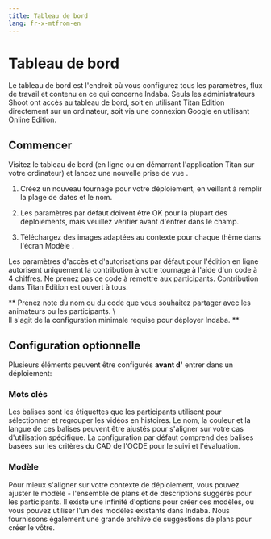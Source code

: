 ```yaml
---
title: Tableau de bord
lang: fr-x-mtfrom-en
---
```

<ReadTime/> 

# Tableau de bord  

<Leader> 

 Le tableau de bord est l&#39;endroit où vous configurez tous les paramètres, flux de travail et contenu en ce qui concerne Indaba. Seuls les <span class="code">administrateurs Shoot</span> ont accès au tableau de bord, soit en utilisant Titan Edition directement sur un ordinateur, soit via une connexion Google en utilisant Online Edition.  

</Leader> 

## Commencer  

 Visitez le tableau de bord (en ligne ou en démarrant l&#39;application Titan sur votre ordinateur) et <span class="code">lancez une nouvelle prise de vue</span> .  

<ol><li> Créez un nouveau tournage pour votre déploiement, en veillant à remplir la plage de dates et le nom. </li></ol> 
<ol start="2"><li> Les paramètres par défaut doivent être OK pour la plupart des déploiements, mais veuillez vérifier avant d&#39;entrer dans le champ. </li></ol> 
<ol start="3"><li> Téléchargez des images adaptées au contexte pour chaque <span class="code">thème</span> dans l&#39;écran <span class="code">Modèle</span> . </li></ol> 

<Tip> 

 Les paramètres d&#39;accès et d&#39;autorisations par défaut pour l&#39;édition en ligne autorisent uniquement la contribution à votre tournage à l&#39;aide d&#39;un <span class="code">code</span> à 4 chiffres. Ne prenez pas ce code à remettre aux participants. Contribution dans Titan Edition est ouvert à tous.  

 ** Prenez note du nom ou du code que vous souhaitez partager avec les animateurs ou les participants. \  
 Il s&#39;agit de la configuration minimale requise pour déployer Indaba. **  

</Tip> 

## Configuration optionnelle  

 Plusieurs éléments peuvent être configurés <strong>avant d&#39;</strong> entrer dans un déploiement:  

### Mots clés  

 Les balises sont les étiquettes que les participants utilisent pour sélectionner et regrouper les vidéos en histoires. Le nom, la couleur et la langue de ces balises peuvent être ajustés pour s&#39;aligner sur votre cas d&#39;utilisation spécifique. La configuration par défaut comprend des balises basées sur les critères du CAD de l&#39;OCDE pour le suivi et l&#39;évaluation.  

### Modèle  

 Pour mieux s&#39;aligner sur votre contexte de déploiement, vous pouvez ajuster le <span class="code">modèle</span> - l&#39;ensemble de plans et de descriptions suggérés pour les participants. Il existe une infinité d&#39;options pour créer ces modèles, ou vous pouvez utiliser l&#39;un des modèles existants dans Indaba. Nous fournissons également une grande archive de suggestions de plans pour créer le vôtre.  
